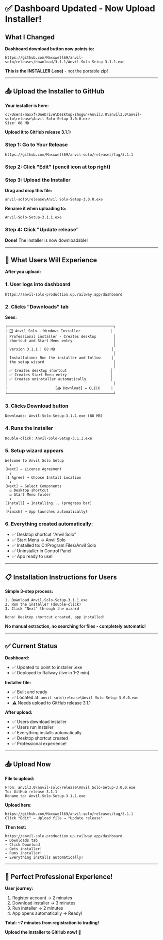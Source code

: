 # ✅ Dashboard Updated - Now Upload Installer!

## What I Changed

**Dashboard download button now points to:**
```
https://github.com/Maxxwell69/anvil-solo/releases/download/3.1.1/Anvil-Solo-Setup-3.1.1.exe
```

**This is the INSTALLER (.exe)** - not the portable zip!

---

## 📤 Upload the Installer to GitHub

**Your installer is here:**
```
c:\Users\maxxf\OneDrive\Desktop\shogun\Anvil3.0\anvil3.0\anvil-solo\release\Anvil Solo-Setup-3.0.0.exe
Size: 88 MB
```

**Upload it to GitHub release 3.1.1:**

### **Step 1: Go to Your Release**
```
https://github.com/Maxxwell69/anvil-solo/releases/tag/3.1.1
```

### **Step 2: Click "Edit"** (pencil icon at top right)

### **Step 3: Upload the Installer**

**Drag and drop this file:**
```
anvil-solo\release\Anvil Solo-Setup-3.0.0.exe
```

**Rename it when uploading to:**
```
Anvil-Solo-Setup-3.1.1.exe
```

### **Step 4: Click "Update release"**

**Done!** The installer is now downloadable!

---

## 🎯 What Users Will Experience

**After you upload:**

### **1. User logs into dashboard**
```
https://anvil-solo-production.up.railway.app/dashboard
```

### **2. Clicks "Downloads" tab**

**Sees:**
```
┌─────────────────────────────────────────────────┐
│ 🪟 Anvil Solo - Windows Installer              │
│ Professional installer - Creates desktop        │
│ shortcut and Start Menu entry                   │
│                                                 │
│ Version 3.1.1 | 88 MB                          │
│                                                 │
│ Installation: Run the installer and follow     │
│ the setup wizard                                │
│                                                 │
│ ✅ Creates desktop shortcut                    │
│ ✅ Creates Start Menu entry                    │
│ ✅ Creates uninstaller automatically           │
│                                                 │
│                      [📥 Download] ← CLICK     │
└─────────────────────────────────────────────────┘
```

### **3. Clicks Download button**
```
Downloads: Anvil-Solo-Setup-3.1.1.exe (88 MB)
```

### **4. Runs the installer**
```
Double-click: Anvil-Solo-Setup-3.1.1.exe
```

### **5. Setup wizard appears**
```
Welcome to Anvil Solo Setup
  ↓
[Next] → License Agreement
  ↓
[I Agree] → Choose Install Location
  ↓
[Next] → Select Components
  ☑ Desktop shortcut
  ☑ Start Menu folder
  ↓
[Install] → Installing... (progress bar)
  ↓
[Finish] → App launches automatically!
```

### **6. Everything created automatically:**
- ✅ Desktop shortcut "Anvil Solo"
- ✅ Start Menu → Anvil Solo
- ✅ Installed to: C:\Program Files\Anvil Solo
- ✅ Uninstaller in Control Panel
- ✅ App ready to use!

---

## 📋 Installation Instructions for Users

**Simple 3-step process:**

```
1. Download Anvil-Solo-Setup-3.1.1.exe
2. Run the installer (double-click)
3. Click "Next" through the wizard

Done! Desktop shortcut created, app installed!
```

**No manual extraction, no searching for files - completely automatic!**

---

## ✅ Current Status

**Dashboard:**
- ✅ Updated to point to installer .exe
- ✅ Deployed to Railway (live in 1-2 min)

**Installer file:**
- ✅ Built and ready
- ✅ Located at: `anvil-solo\release\Anvil Solo-Setup-3.0.0.exe`
- ⚠️ Needs upload to GitHub release 3.1.1

**After upload:**
- ✅ Users download installer
- ✅ Users run installer
- ✅ Everything installs automatically
- ✅ Desktop shortcut created
- ✅ Professional experience!

---

## 📤 Upload Now

**File to upload:**
```
From: anvil3.0\anvil-solo\release\Anvil Solo-Setup-3.0.0.exe
To: GitHub release 3.1.1
Rename to: Anvil-Solo-Setup-3.1.1.exe
```

**Upload here:**
```
https://github.com/Maxxwell69/anvil-solo/releases/tag/3.1.1
Click "Edit" → Upload file → "Update release"
```

**Then test:**
```
https://anvil-solo-production.up.railway.app/dashboard
→ Downloads tab
→ Click Download
→ Gets installer!
→ Runs installer!
→ Everything installs automatically!
```

---

## 🎊 Perfect Professional Experience!

**User journey:**
1. Register account → 2 minutes
2. Download installer → 3 minutes
3. Run installer → 2 minutes
4. App opens automatically → Ready!

**Total: ~7 minutes from registration to trading!**

**Upload the installer to GitHub now!** 🚀

